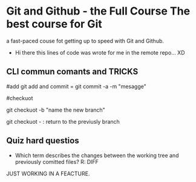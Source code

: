 # Git and Github - the Full Course The best course for Git

a fast-paced couse fot getting up to speed with Git and Github.

- Hi there this lines of code was wrote for me in the remote repo... XD

## CLI commun comants and TRICKS

#add
git add and commit = git commit -a -m "mesagge"

#checkuot

git checkuot -b "name the new branch"

git checkuot - : return to the previusly branch

## Quiz hard questios

- Which term describes the changes between the working tree and previously comitted files?
  R: DIFF

JUST WORKING IN A FEACTURE.
